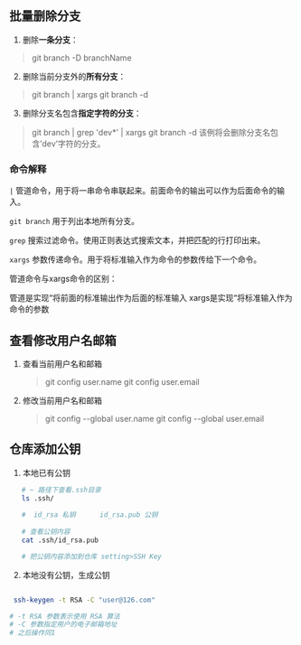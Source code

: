 ## 批量删除分支

1. 删除**一条分支**：

> git branch -D branchName

2. 删除当前分支外的**所有分支**：

> git branch | xargs git branch -d

3. 删除分支名包含**指定字符的分支**：

> git branch | grep 'dev*' | xargs git branch -d
> 该例将会删除分支名包含’dev’字符的分支。

### 命令解释

`|`
管道命令，用于将一串命令串联起来。前面命令的输出可以作为后面命令的输入。

`git branch`
用于列出本地所有分支。

`grep`
搜索过滤命令。使用正则表达式搜索文本，并把匹配的行打印出来。

`xargs`
参数传递命令。用于将标准输入作为命令的参数传给下一个命令。

管道命令与xargs命令的区别：

管道是实现“将前面的标准输出作为后面的标准输入
xargs是实现“将标准输入作为命令的参数


## 查看修改用户名邮箱

1. 查看当前用户名和邮箱
   
   > git config user.name
   > git config user.email

2. 修改当前用户名和邮箱

   > git config --global user.name <your name>
   > git config --global user.email  <your email>


## 仓库添加公钥

1. 本地已有公钥

```bash
   # ~ 路径下查看.ssh目录
   ls .ssh/
   
   #  id_rsa 私钥      id_rsa.pub 公钥
   
   # 查看公钥内容
   cat .ssh/id_rsa.pub

   # 把公钥内容添加到仓库 setting>SSH Key
```

2. 本地没有公钥，生成公钥

```bash

 ssh-keygen -t RSA -C "user@126.com"

# -t RSA 参数表示使用 RSA 算法
# -C 参数指定用户的电子邮箱地址
# 之后操作同1
```